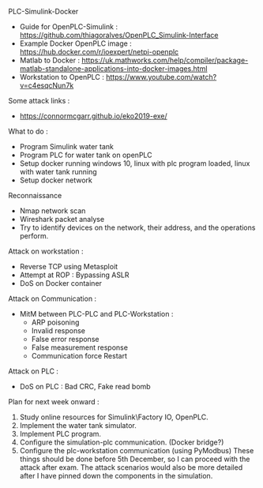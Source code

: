 PLC-Simulink-Docker
- Guide for OpenPLC-Simulink : https://github.com/thiagoralves/OpenPLC_Simulink-Interface
- Example Docker OpenPLC image : https://hub.docker.com/r/ioexpert/netpi-openplc
- Matlab to Docker : https://uk.mathworks.com/help/compiler/package-matlab-standalone-applications-into-docker-images.html
- Workstation to OpenPLC : https://www.youtube.com/watch?v=c4esqcNun7k


Some attack links :
- https://connormcgarr.github.io/eko2019-exe/

What to do :
- Program Simulink water tank
- Program PLC for water tank on openPLC
- Setup docker running windows 10, linux with plc program loaded, linux with water tank running
- Setup docker network


Reconnaissance
- Nmap network scan
- Wireshark packet analyse
- Try to identify devices on the network, their address, and the operations perform.

Attack on workstation :
- Reverse TCP using Metasploit
- Attempt at ROP : Bypassing ASLR 
- DoS on Docker container

Attack on Communication :
- MitM between PLC-PLC and PLC-Workstation :
    - ARP poisoning
    - Invalid response
    - False error response
    - False measurement response
    - Communication force Restart

Attack on PLC :
- DoS on PLC : Bad CRC, Fake read bomb

Plan for next week onward :
1. Study online resources for Simulink\Factory IO, OpenPLC.
2. Implement the water tank simulator. 
3. Implement PLC program.
4. Configure the simulation-plc communication. (Docker bridge?)
5. Configure the plc-workstation communication (using PyModbus)
These things should be done before 5th December, so I can proceed with the attack after exam.
The attack scenarios would also be more detailed after I have pinned down the components in the simulation.